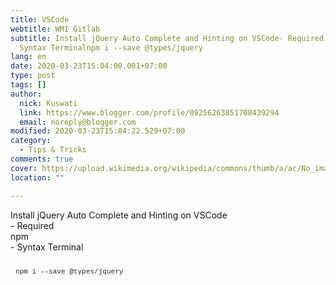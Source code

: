 ```yaml
---
title: VSCode
webtitle: WMI Gitlab
subtitle: Install jQuery Auto Complete and Hinting on VSCode- Required npm-
  Syntax Terminalnpm i --save @types/jquery
lang: en
date: 2020-03-23T15:04:00.001+07:00
type: post
tags: []
author:
  nick: Kuswati
  link: https://www.blogger.com/profile/09256263851708439294
  email: noreply@blogger.com
modified: 2020-03-23T15:04:22.529+07:00
category:
  - Tips & Tricks
comments: true
cover: https://upload.wikimedia.org/wikipedia/commons/thumb/a/ac/No_image_available.svg/2048px-No_image_available.svg.png
location: ""

---
```


<div dir="ltr" style="text-align: left;" trbidi="on">Install jQuery Auto Complete and Hinting on VSCode<div>- Required&nbsp;</div><div>npm</div><div>- Syntax Terminal</div><div><pre class="default prettyprint prettyprinted" style="border-radius: 3px; border: 0px; box-sizing: inherit; color: #242729; font-family: Consolas, Menlo, Monaco, &quot;Lucida Console&quot;, &quot;Liberation Mono&quot;, &quot;DejaVu Sans Mono&quot;, &quot;Bitstream Vera Sans Mono&quot;, &quot;Courier New&quot;, monospace, sans-serif; font-size: 13px; font-stretch: inherit; font-variant-east-asian: inherit; font-variant-numeric: inherit; line-height: inherit; margin-bottom: 1em; max-height: 600px; overflow-wrap: normal; overflow: auto; padding: 12px 8px; vertical-align: baseline; width: auto;"><code style="border: 0px; box-sizing: inherit; font-family: Consolas, Menlo, Monaco, &quot;Lucida Console&quot;, &quot;Liberation Mono&quot;, &quot;DejaVu Sans Mono&quot;, &quot;Bitstream Vera Sans Mono&quot;, &quot;Courier New&quot;, monospace, sans-serif; font-stretch: inherit; font-style: inherit; font-variant: inherit; font-weight: inherit; line-height: inherit; margin: 0px; padding: 0px; vertical-align: baseline; white-space: inherit;"><span class="pln" style="border: 0px; box-sizing: inherit; color: var(--black-750); font-family: inherit; font-stretch: inherit; font-style: inherit; font-variant: inherit; font-weight: inherit; line-height: inherit; margin: 0px; padding: 0px; vertical-align: baseline;">npm i </span><span class="pun" style="border: 0px; box-sizing: inherit; color: var(--black-750); font-family: inherit; font-stretch: inherit; font-style: inherit; font-variant: inherit; font-weight: inherit; line-height: inherit; margin: 0px; padding: 0px; vertical-align: baseline;">--</span><span class="pln" style="border: 0px; box-sizing: inherit; color: var(--black-750); font-family: inherit; font-stretch: inherit; font-style: inherit; font-variant: inherit; font-weight: inherit; line-height: inherit; margin: 0px; padding: 0px; vertical-align: baseline;">save </span><span class="lit" style="border: 0px; box-sizing: inherit; color: var(--red-800); font-family: inherit; font-stretch: inherit; font-style: inherit; font-variant: inherit; font-weight: inherit; line-height: inherit; margin: 0px; padding: 0px; vertical-align: baseline;">@types</span><span class="pun" style="border: 0px; box-sizing: inherit; color: var(--black-750); font-family: inherit; font-stretch: inherit; font-style: inherit; font-variant: inherit; font-weight: inherit; line-height: inherit; margin: 0px; padding: 0px; vertical-align: baseline;">/</span><span class="pln" style="border: 0px; box-sizing: inherit; color: var(--black-750); font-family: inherit; font-stretch: inherit; font-style: inherit; font-variant: inherit; font-weight: inherit; line-height: inherit; margin: 0px; padding: 0px; vertical-align: baseline;">jquery</span></code></pre></div></div>
